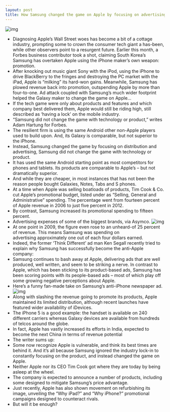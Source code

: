 ```yaml
---
layout: post
title: How Samsung changed the game on Apple by focusing on advertising and distribution
---
```

![img](http://media.idownloadblog.com/wp-content/uploads/2012/09/Samsung-ad-iPhone-5-launch-001.jpg)
* Diagnosing Apple’s Wall Street woes has become a bit of a cottage industry, prompting some to crown the consumer tech giant a has-been, while other observers point to a resurgent future. Earlier this month, a Forbes business contributor took a shot, claiming South Korea’s Samsung has overtaken Apple using the iPhone maker’s own weapon: promotion.
* After knocking out music giant Sony with the iPod, using the iPhone to drive BlackBerry to the fringes and destroying the PC market with the iPad, Apple is “milking” its hard-won gains. Meanwhile, Samsung has plowed revenue back into promotion, outspending Apple by more than four-to-one. Ad attack coupled with Samsung’s much wider footprint helped the Galaxy maker to change the game on Apple…
* If the tech game were only about products and features and which company best delivered them, Apple would still be riding high, still described as ‘having a lock’ on the mobile industry.
* “Samsung did not change the game with technology or product,” writes Adam Hartung for Forbes.
* The resilient firm is using the same Android other non-Apple players used to build upon. And, its Galaxy is comparable, but not superior to the iPhone.
* Instead, Samsung changed the game by focusing on distribution and advertising, Samsung did not change the game with technology or product.
* It has used the same Android starting point as most competitors for phones and tablets. Its products are comparable to Apple’s – but not dramatically superior.
* And while they are cheaper, in most instances that has not been the reason people bought Galaxies, Notes, Tabs and S phones.
* At a time when Apple was selling boatloads of products, Tim Cook & Co. cut Apple’s promotional budget, listed under as “Selling, General and Administrative” spending. The percentage went from fourteen percent of Apple revenue in 2006 to just five percent in 2012.
* By contrast, Samsung increased its promotional spending to fifteen percent.
* Advertising expenses of some of the biggest brands, via Asymco.
![img](http://media.idownloadblog.com/wp-content/uploads/2013/04/Tech-giant-advertising-expenses-Asymco-001.png)
* At one point in 2009, the figure even rose to an unheard-of 25 percent of revenue. This means Samsung was spending on advertising approximately one out of each four dollars earned.
* Indeed, the former ‘Think Different’ ad man Ken Segall recently tried to explain why Samsung has successfully become the anti-Apple company:
* Samsung continues to bash away at Apple, delivering ads that are well produced, well written, and seem to be striking a nerve. In contrast to Apple, which has been sticking to its product-based ads, Samsung has been scoring points with its people-based ads – most of which play off some growing negative perceptions about Apple.
* Here’s a funny fan-made take on Samsung’s anti-iPhone newspaper ad.
![img](http://media.idownloadblog.com/wp-content/uploads/2012/09/Samsung-anti-iPhone-ad-from-Apple-fanboy-perspective.jpg)
* Along with slashing the revenue going to promote its products, Apple maintained its limited distribution, although recent launches have featured wider availability of iDevices.
* The iPhone 5 is a good example: the handset is available on 240 different carriers whereas Galaxy devices are available from hundreds of telcos around the globe.
* In fact, Apple has vastly increased its efforts in India, expected to become the next China in terms of revenue potential
* The writer sums up:
* Some now recognize Apple is vulnerable, and think its best times are behind it. And it’s all because Samsung ignored the industry lock-in to constantly focusing on the product, and instead changed the game on Apple.
* Neither Apple nor its CEO Tim Cook got where they are today by being asleep at the wheel.
* The company is expected to announce a number of products, including some designed to mitigate Samsung’s price advantage.
* Just recently, Apple has also shown movement on refurbishing its image, unveiling the “Why iPad?” and “Why iPhone?” promotional campaigns designed to counteract rivals.
* But will it be enough?

